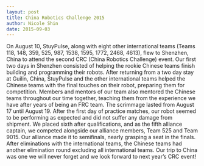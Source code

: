 ```yaml
---
layout: post
title: China Robotics Challenge 2015
author: Nicole Shin
date: 2015-09-03
---
```

On August 10, StuyPulse, along with eight other international teams (Teams 118, 148, 359, 525, 987, 1538, 1595, 1772, 2468, 4613), flew to Shenzhen, China to attend the second CRC (China Robotics Challenge) event. Our first two days in Shenzhen consisted of helping the rookie Chinese teams finish building and programming their robots. After returning from a two day stay at Guilin, China, StuyPulse and the other international teams helped the Chinese teams with the final touches on their robot, preparing them for competition.  Members and mentors of our team also mentored the Chinese teams throughout our time together, teaching them from the experience we have after years of being an FRC team. 
The scrimmage lasted from August 17 until August 19. After the first day of practice matches, our robot seemed to be performing as expected and did not suffer any damage from shipment. We placed sixth after qualifications, and as the fifth alliance captain, we competed alongside our alliance members, Team 525 and Team 9015. Our alliance made it to semifinals, nearly grasping a seat in the finals. After eliminations with the international teams, the Chinese teams had another elimination round excluding all international teams.
Our trip to China was one we will never forget and we look forward to next year’s CRC event!

